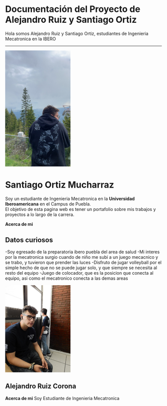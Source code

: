 # Documentación del Proyecto de Alejandro Ruiz y Santiago Ortiz

Hola somos Alejandro Ruiz y Santiago Ortiz, estudiantes de Ingenieria Mecatronica en la IBERO

---

<img src="recursos/imgs/image.jpeg" alt="Diagrama del sistema" width="210">


# Santiago Ortiz Mucharraz

Soy un estudiante de Ingenieria Mecatronica en la **Universidad Iberoamericana** en el Campus de Puebla.  
El objetivo de esta pagina web es tener un portafolio sobre mis trabajos y proyectos a lo largo de la carrera.  

**Acerca de mi**  

## Datos curiosos  
-Soy egresado de la preparatoria ibero puebla del area de salud
-Mi interes por la mecatronica surgio cuando de niño me subi a un juego mecacnico y se trabo, y tuvieron que prender las luces
-Disfruto de jugar volleyball por el simple hecho de que no se puede jugar solo, y que siempre se necesita al resto del equipo
    -Juego de colocador, que es la posicion que conecta al equipo, asi como el mecatronico conecta a las demas areas
    

<img src="recursos/imgs/alex.jpeg" alt="Diagrama del sistema" width="210">

## Alejandro Ruiz Corona

**Acerca de mi**
Soy Estudiante de Ingenieria Mecatronica